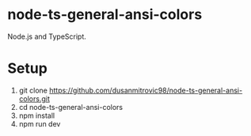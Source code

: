 # node-ts-general-ansi-colors

Node.js and TypeScript.

# Setup

1. git clone https://github.com/dusanmitrovic98/node-ts-general-ansi-colors.git
2. cd node-ts-general-ansi-colors
3. npm install
4. npm run dev
